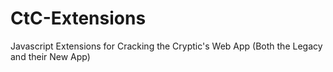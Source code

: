 # CtC-Extensions
Javascript Extensions for Cracking the Cryptic's Web App (Both the Legacy and their New App)
